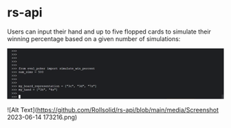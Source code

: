 # rs-api


Users can input their hand and up to five flopped cards to simulate their winning percentage based on a given number of simulations:

![Alt Text](https://github.com/Rollsolid/rs-api/blob/main/media/ezgif-4-22959fe59f.gif)

![Alt Text](https://github.com/Rollsolid/rs-api/blob/main/media/Screenshot 2023-06-14 173216.png)
